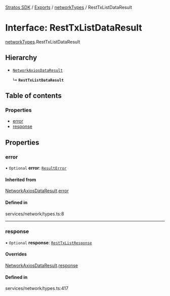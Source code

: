 [Stratos SDK](../README.md) / [Exports](../modules.md) / [networkTypes](../modules/networkTypes.md) / RestTxListDataResult

# Interface: RestTxListDataResult

[networkTypes](../modules/networkTypes.md).RestTxListDataResult

## Hierarchy

- [`NetworkAxiosDataResult`](networkTypes.NetworkAxiosDataResult.md)

  ↳ **`RestTxListDataResult`**

## Table of contents

### Properties

- [error](networkTypes.RestTxListDataResult.md#error)
- [response](networkTypes.RestTxListDataResult.md#response)

## Properties

### error

• `Optional` **error**: [`ResultError`](networkTypes.ResultError.md)

#### Inherited from

[NetworkAxiosDataResult](networkTypes.NetworkAxiosDataResult.md).[error](networkTypes.NetworkAxiosDataResult.md#error)

#### Defined in

services/network/types.ts:8

___

### response

• `Optional` **response**: [`RestTxListResponse`](networkTypes.RestTxListResponse.md)

#### Overrides

[NetworkAxiosDataResult](networkTypes.NetworkAxiosDataResult.md).[response](networkTypes.NetworkAxiosDataResult.md#response)

#### Defined in

services/network/types.ts:417
